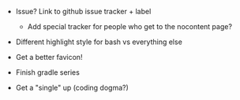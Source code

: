 * Issue? Link to github issue tracker + label
  * Add special tracker for people who get to the nocontent page?

* Different highlight style for bash vs everything else

* Get a better favicon!
* Finish gradle series
* Get a "single" up (coding dogma?)
